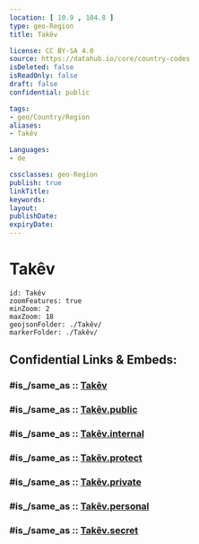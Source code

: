 ```yaml
---
location: [ 10.9 , 104.8 ] 
type: geo-Region
title: Takêv

license: CC BY-SA 4.0
source: https://datahub.io/core/country-codes
isDeleted: false
isReadOnly: false
draft: false
confidential: public

tags:
- geo/Country/Region
aliases:
- Takêv

Languages:
- de

cssclasses: geo-Region
publish: true
linkTitle: 
keywords: 
layout: 
publishDate: 
expiryDate: 
---
```


# Takêv

```leaflet
id: Takêv
zoomFeatures: true 
minZoom: 2 
maxZoom: 18
geojsonFolder: ./Takêv/
markerFolder: ./Takêv/
```


## Confidential Links & Embeds: 

### #is_/same_as :: [Takêv](/_Standards/Earth/Continent/Asia/Asia~South~East/Cambodia/Provinces~Cambodia/Takêv.md) 

### #is_/same_as :: [Takêv.public](/_public/Earth/Continent/Asia/Asia~South~East/Cambodia/Provinces~Cambodia/Takêv.public.md) 

### #is_/same_as :: [Takêv.internal](/_internal/Earth/Continent/Asia/Asia~South~East/Cambodia/Provinces~Cambodia/Takêv.internal.md) 

### #is_/same_as :: [Takêv.protect](/_protect/Earth/Continent/Asia/Asia~South~East/Cambodia/Provinces~Cambodia/Takêv.protect.md) 

### #is_/same_as :: [Takêv.private](/_private/Earth/Continent/Asia/Asia~South~East/Cambodia/Provinces~Cambodia/Takêv.private.md) 

### #is_/same_as :: [Takêv.personal](/_personal/Earth/Continent/Asia/Asia~South~East/Cambodia/Provinces~Cambodia/Takêv.personal.md) 

### #is_/same_as :: [Takêv.secret](/_secret/Earth/Continent/Asia/Asia~South~East/Cambodia/Provinces~Cambodia/Takêv.secret.md)

